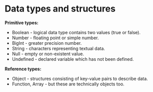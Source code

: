 # Data types and structures

**Primitive types:**
* Boolean - logical data type contains two values (true or false).
* Number - floating point or simple number.
* BigInt - greater precision number.
* String - characters representing textual data.
* Null - empty or non-existent value.
* Undefined - declared variable which has not been defined.

**Reference types:**
* Object - structures consisting of key-value pairs to describe data.
* Function, Array - but these are technically objects too.
 